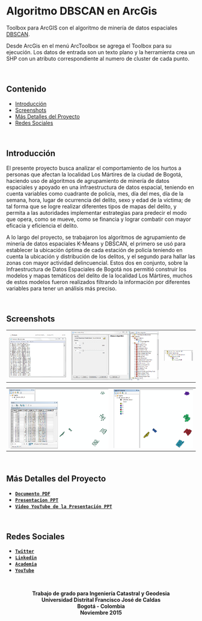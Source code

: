 # Algoritmo DBSCAN en ArcGis
Toolbox para ArcGIS con el algoritmo de minería de datos espaciales [DBSCAN](https://es.wikipedia.org/wiki/DBSCAN).

Desde ArcGis en el menú ArcToolbox se agrega el Toolbox para su ejecución.
Los datos de entrada son un texto plano y la herramienta crea un SHP con un atributo correspondiente al numero de cluster de cada punto.

<br>

## Contenido

- [Introducción](#introducción)
- [Screenshots](#screenshots)
- [Más Detalles del Proyecto](#más-detalles-del-proyecto)
- [Redes Sociales](#redes-sociales)

<br>

## Introducción

El presente proyecto busca analizar el comportamiento de los hurtos a personas que afectan la localidad Los Mártires de la ciudad de Bogotá, haciendo uso de algoritmos de agrupamiento de minería de datos espaciales y apoyado en una infraestructura de datos espacial, teniendo en cuenta variables como cuadrante de policía, mes, día del mes, día de la semana, hora, lugar de ocurrencia del delito, sexo y edad de la víctima; de tal forma que se logre realizar diferentes tipos de mapas del delito, y permita a las autoridades implementar estrategias para predecir el modo que opera, como se mueve, como se financia y lograr combatir con mayor eficacia y eficiencia el delito. 

A lo largo del proyecto, se trabajaron los algoritmos de agrupamiento de minería de datos espaciales K-Means y DBSCAN, el primero se usó para establecer la ubicación óptima de cada estación de policía teniendo en cuenta la ubicación y distribución de los delitos, y el segundo para hallar las zonas con mayor actividad delincuencial. Estos dos en conjunto, sobre la Infraestructura de Datos Espaciales de Bogotá nos permitió construir los modelos y mapas temáticos del delito de la localidad Los Mártires, muchos de estos modelos fueron realizados filtrando la información por diferentes variables para tener un análisis más preciso. 

<br>

## Screenshots

<table>
    <tr>
        <td>
            <img alt="Instalacion" src="Images/1.%20Datos%20de%20Entrada.png">
        </td>
        <td>
            <img alt="API Google Maps" src="Images/2.%20Ventana%20Inicial%20DBSCAN.png">
        </td>
        <td>
            <img alt="POI Visibles" src="Images/3.%20Archivos%20de%20Resultado.png">
        </td>
    </tr>
</table>
<table>
    <tr>
        <td>
            <img alt="API Google Maps" src="Images/4.%20Visualizacion%20de%20Resultados.png">
        </td>
        <td>
            <img alt="POI Visibles" src="Images/5.%20Clasificacion%20Cluster.png">
        </td>
    </tr>
</table>

<br>

## Más Detalles del Proyecto

- **[`Documento PDF`](https://www.academia.edu/36259000/Caracterizaci%C3%B3n_de_los_Hurtos_a_Personas_que_Afectan_la_Localidad_los_M%C3%A1rtires_de_la_Ciudad_de_Bogot%C3%A1_Mediante_la_Implementaci%C3%B3n_de_Algoritmos_de_Agrupamiento_de_Miner%C3%ADa_de_Datos_Espaciales_y_Apoyado_en_una_Infraestructura_de_Datos_Espacial)**
- **[`Presentacion PPT`](https://www.academia.edu/36258999/Caracterizaci%C3%B3n_de_los_Hurtos_a_Personas_que_Afectan_la_Localidad_los_M%C3%A1rtires_de_la_Ciudad_de_Bogot%C3%A1_Mediante_la_Implementaci%C3%B3n_de_Algoritmos_de_Agrupamiento_de_Miner%C3%ADa_de_Datos_Espaciales_y_Apoyado_en_una_Infraestructura_de_Datos_Espacial)**
- **[`Video YouTube de la Presentación PPT`](https://www.youtube.com/watch?v=5Zg4t8k_Xuc&t=)**

<br>

## Redes Sociales

- **[`Twitter`](https://twitter.com/IngJuanMaSuarez)**
- **[`Linkedin`](https://linkedin.com/in/IngJuanMaSuarez)**
- **[`Academia`](https://udistrital.academia.edu/IngJuanMaSuarez)**
- **[`YouTube`](https://www.youtube.com/channel/UC4CNTt2aXvMKmxNXQFtTrAA)**

<br>

<p align="center">
    <b>Trabajo de grado para Ingeniería Catastral y Geodesia<br/>
    <b>Universidad Distrital Francisco José de Caldas<br/>
    <b>Bogotá - Colombia<br/>
    <b>Noviembre 2015<br/>
</p>
